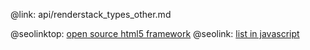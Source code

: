 @link: api/renderstack_types_other.md

@seolinktop: [open source html5 framework](https://webix.com)
@seolink: [list in javascript](https://webix.com/widget/list/)